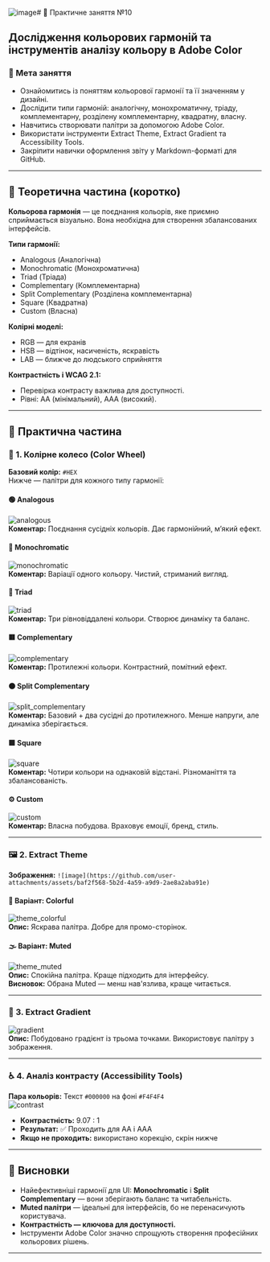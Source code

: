 ![image](https://github.com/user-attachments/assets/c52ffffe-1487-4c96-ad50-da96acbe0528)# 🎨 Практичне заняття №10  
## Дослідження кольорових гармоній та інструментів аналізу кольору в Adobe Color

### 📌 Мета заняття
- Ознайомитись із поняттям кольорової гармонії та її значенням у дизайні.
- Дослідити типи гармоній: аналогічну, монохроматичну, тріаду, комплементарну, розділену комплементарну, квадратну, власну.
- Навчитись створювати палітри за допомогою Adobe Color.
- Використати інструменти Extract Theme, Extract Gradient та Accessibility Tools.
- Закріпити навички оформлення звіту у Markdown-форматі для GitHub.

---

## 📖 Теоретична частина (коротко)

**Кольорова гармонія** — це поєднання кольорів, яке приємно сприймається візуально. Вона необхідна для створення збалансованих інтерфейсів.

**Типи гармонії:**
- Analogous (Аналогічна)
- Monochromatic (Монохроматична)
- Triad (Тріада)
- Complementary (Комплементарна)
- Split Complementary (Розділена комплементарна)
- Square (Квадратна)
- Custom (Власна)

**Колірні моделі:**
- RGB — для екранів
- HSB — відтінок, насиченість, яскравість
- LAB — ближче до людського сприйняття

**Контрастність і WCAG 2.1:**
- Перевірка контрасту важлива для доступності.
- Рівні: AA (мінімальний), AAA (високий).

---

## 🔧 Практична частина

### 🎡 1. Колірне колесо (Color Wheel)

**Базовий колір:** `#HEX`  
Нижче — палітри для кожного типу гармонії:

#### 🟢 Analogous  
![analogous](![image](https://github.com/user-attachments/assets/39202b94-460f-4fac-bf40-7058d9458c2f))  
**Коментар:** Поєднання сусідніх кольорів. Дає гармонійний, м’який ефект.

#### 🔵 Monochromatic  
![monochromatic](![image](https://github.com/user-attachments/assets/87aabc0e-7578-4df7-a91e-38b62f5a792e))  
**Коментар:** Варіації одного кольору. Чистий, стриманий вигляд.

#### 🔺 Triad  
![triad](![image](https://github.com/user-attachments/assets/8462b22f-1a82-4b08-9752-b4bb43125d37))  
**Коментар:** Три рівновіддалені кольори. Створює динаміку та баланс.

#### 🟥 Complementary  
![complementary](![image](https://github.com/user-attachments/assets/16f7f153-c85f-4497-adc9-b0f363817c7f))  
**Коментар:** Протилежні кольори. Контрастний, помітний ефект.

#### 🟠 Split Complementary  
![split_complementary](![image](https://github.com/user-attachments/assets/0ea98b73-9610-4e8f-a023-cdb32197c023))  
**Коментар:** Базовий + два сусідні до протилежного. Менше напруги, але динаміка зберігається.

#### 🟪 Square  
![square](![image](https://github.com/user-attachments/assets/60c47fa5-2d5d-4f24-90c7-473fdb9fa881))  
**Коментар:** Чотири кольори на однаковій відстані. Різноманіття та збалансованість.

#### ⚙️ Custom  
![custom](![image](https://github.com/user-attachments/assets/b565f581-7daf-4466-9ec4-b126f3e64042))  
**Коментар:** Власна побудова. Враховує емоції, бренд, стиль.

---

### 🖼️ 2. Extract Theme

**Зображення:** `![image](https://github.com/user-attachments/assets/baf2f568-5b2d-4a59-a9d9-2ae8a2aba91e)`

#### 🌈 Варіант: Colorful  
![theme_colorful](![image](https://github.com/user-attachments/assets/9accd36a-f048-4b55-a04a-f853c3a25e65)
)  
**Опис:** Яскрава палітра. Добре для промо-сторінок.

#### 🌫️ Варіант: Muted  
![theme_muted](![image](https://github.com/user-attachments/assets/f38c1dd6-46ba-4fa8-ad69-f3898384415e))  
**Опис:** Спокійна палітра. Краще підходить для інтерфейсу.  
**Висновок:** Обрана Muted — менш нав'язлива, краще читається.

---

### 🌅 3. Extract Gradient

![gradient](![image](https://github.com/user-attachments/assets/b1e090ae-a441-46f1-b483-3afe6cd69202))  
**Опис:** Побудовано градієнт із трьома точками. Використовує палітру з зображення.

---

### ♿ 4. Аналіз контрасту (Accessibility Tools)

**Пара кольорів:** Текст `#000000` на фоні `#F4F4F4`  
![contrast](![image](https://github.com/user-attachments/assets/c0ba4db9-63f9-4331-ba65-2024b9e7679e))  
- **Контрастність:** 9.07 : 1 
- **Результат:** ✅ Проходить для AA і AAA  
- **Якщо не проходить:** використано корекцію, скрін нижче  

---

## 🧠 Висновки

- Найефективніші гармонії для UI: **Monochromatic** і **Split Complementary** — вони зберігають баланс та читабельність.
- **Muted палітри** — ідеальні для інтерфейсів, бо не перенасичують користувача.
- **Контрастність — ключова для доступності.**
- Інструменти Adobe Color значно спрощують створення професійних кольорових рішень.

---

